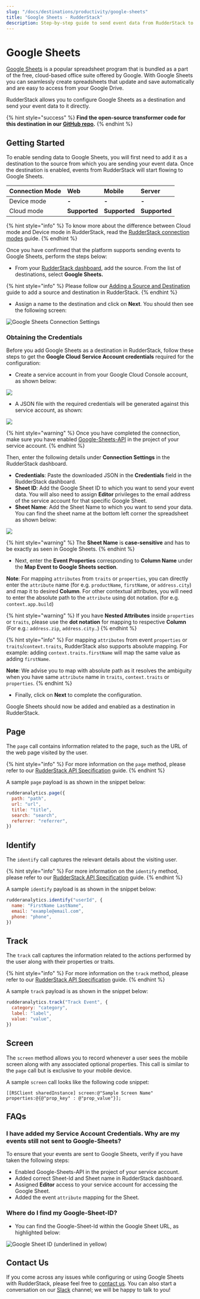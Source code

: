 ```yaml
---
slug: "/docs/destinations/productivity/google-sheets"
title: "Google Sheets - RudderStack"
description: Step-by-step guide to send event data from RudderStack to Google Sheets.
---
```


# Google Sheets

[Google Sheets](https://www.google.com/sheets/about/) is a popular spreadsheet program that is bundled as a part of the free, cloud-based office suite offered by Google. With Google Sheets you can seamlessly create spreadsheets that update and save automatically and are easy to access from your Google Drive.

RudderStack allows you to configure Google Sheets as a destination and send your event data to it directly.

{% hint style="success" %}
**Find the open-source transformer code for this destination in our** [**GitHub repo**](https://github.com/rudderlabs/rudder-transformer/tree/master/v0/destinations/googlesheets)**.**
{% endhint %}

## Getting Started

To enable sending data to Google Sheets, you will first need to add it as a destination to the source from which you are sending your event data. Once the destination is enabled, events from RudderStack will start flowing to Google Sheets.

| **Connection Mode** | **Web**       | **Mobile**    | **Server**    |
| :------------------ | :------------ | :------------ | :------------ |
| Device mode         | **-**         | **-**         | **-**         |
| Cloud mode          | **Supported** | **Supported** | **Supported** |

{% hint style="info" %}
To know more about the difference between Cloud mode and Device mode in RudderStack, read the [RudderStack connection modes](https://docs.rudderstack.com/get-started/rudderstack-connection-modes) guide.
{% endhint %}

Once you have confirmed that the platform supports sending events to Google Sheets, perform the steps below:

- From your [RudderStack dashboard](https://app.rudderstack.com/), add the source. From the list of destinations, select **Google Sheets.**

{% hint style="info" %}
Please follow our [Adding a Source and Destination](https://docs.rudderstack.com/getting-started/adding-source-and-destination-rudderstack) guide to add a source and destination in RudderStack.
{% endhint %}

- Assign a name to the destination and click on **Next**. You should then see the following screen:

![Google Sheets Connection Settings](../../.gitbook/assets/google-sheets-config.png)

### **Obtaining the Credentials**

Before you add Google Sheets as a destination in RudderStack, follow these steps to get the **Google Cloud Service Account credentials** required for the configuration:

- Create a service account in from your Google Cloud Console account, as shown below:

![](../../.gitbook/assets/image%20%2884%29%20%281%29%20%281%29.png)

- A JSON file with the required credentials will be generated against this service account, as shown:

![](../../.gitbook/assets/image%20%2883%29.png)

{% hint style="warning" %}
Once you have completed the connection, make sure you have enabled [Google-Sheets-API](https://console.cloud.google.com/apis/library/sheets.googleapis.com?q=sheets&id=739c20c5-5641-41e8-a938-e55ddc082ad1&project=rudder-integration&supportedpurview=project) in the project of your service account.
{% endhint %}

Then, enter the following details under **Connection Settings** in the RudderStack dashboard.

- **Credentials**: Paste the downloaded JSON in the **Credentials** field in the RudderStack dashboard.
- **Sheet ID**: Add the Google Sheet ID to which you want to send your event data. You will also need to assign **Editor** privileges to the email address of the service account for that specific Google Sheet.
- **Sheet Name**: Add the Sheet Name to which you want to send your data. You can find the sheet name at the bottom left corner the spreadsheet as shown below:

![](../../.gitbook/assets/image%20%2885%29.png)

{% hint style="warning" %}
The **Sheet Name** is **case-sensitive** and has to be exactly as seen in Google Sheets.
{% endhint %}

- Next, enter the **Event Properties** corresponding to **Column Name** under the **Map Event to Google Sheets section**.

**Note**: For mapping `attributes` from `traits` or `properties`, you can directly enter the `attribute` name \(for e.g. `productName`, `firstName`, or `address.city`\) and map it to desired **Column**. For other contextual attributes, you will need to enter the absolute path to the `attribute` using dot notation. \(for e.g. `context.app.build`\)

{% hint style="warning" %}
If you have **Nested Attributes** inside `properties` or `traits`, please use the **dot notation** for mapping to respective **Column** \(For e.g.: `address.zip`, `address.city`..\)
{% endhint %}

{% hint style="info" %}
For mapping `attributes` from event `properties` or `traits`/`context.traits`, RudderStack also supports absolute mapping. For example: adding `context.traits.firstName` will map the same value as adding `firstName`.

**Note**: We advise you to map with absolute path as it resolves the ambiguity when you have same `attribute` name in `traits`, `context.traits` or `properties`.
{% endhint %}

- Finally, click on **Next** to complete the configuration.

Google Sheets should now be added and enabled as a destination in RudderStack.

## Page

The `page` call contains information related to the page, such as the URL of the web page visited by the user.

{% hint style="info" %}
For more information on the `page` method, please refer to our [RudderStack API Specification](https://docs.rudderstack.com/rudderstack-api-spec) guide.
{% endhint %}

A sample `page` payload is as shown in the snippet below:

```javascript
rudderanalytics.page({
  path: "path",
  url: "url",
  title: "title",
  search: "search",
  referrer: "referrer",
})
```

## Identify

The `identify` call captures the relevant details about the visiting user.

{% hint style="info" %}
For more information on the `identify` method, please refer to our [RudderStack API Specification](https://docs.rudderstack.com/rudderstack-api-spec) guide.
{% endhint %}

A sample `identify` payload is as shown in the snippet below:

```javascript
rudderanalytics.identify("userId", {
  name: "FirstName LastName",
  email: "example@email.com",
  phone: "phone",
})
```

## Track

The `track` call captures the information related to the actions performed by the user along with their properties or traits.

{% hint style="info" %}
For more information on the `track` method, please refer to our [RudderStack API Specification](https://docs.rudderstack.com/rudderstack-api-spec) guide.
{% endhint %}

A sample `track` payload is as shown in the snippet below:

```javascript
rudderanalytics.track("Track Event", {
  category: "category",
  label: "label",
  value: "value",
})
```

## Screen

The `screen` method allows you to record whenever a user sees the mobile screen along with any associated optional properties. This call is similar to the `page` call but is exclusive to your mobile device.

A sample `screen` call looks like the following code snippet:

```text
[[RSClient sharedInstance] screen:@"Sample Screen Name" properties:@{@"prop_key" : @"prop_value"}];
```

## FAQs <a id="faqs"></a>

### I have added my Service Account Credentials. Why are my events still not sent to Google-Sheets?

To ensure that your events are sent to Google Sheets, verify if you have taken the following steps:

- Enabled Google-Sheets-API in the project of your service account.
- Added correct Sheet-Id and Sheet name in RudderStack dashboard.
- Assigned **Editor** access to your service account for accessing the Google Sheet.
- Added the event `attribute` mapping for the Sheet.

### Where do I find my Google-Sheet-ID?

- You can find the Google-Sheet-Id within the Google Sheet URL, as highlighted below:

![Google Sheet ID (underlined in yellow)](../../.gitbook/assets/Google-Sheet-ID.png)

## Contact Us

If you come across any issues while configuring or using Google Sheets with RudderStack, please feel free to [contact us](mailto:%20contact@rudderstack.com). You can also start a conversation on our [Slack](https://resources.rudderstack.com/join-rudderstack-slack) channel; we will be happy to talk to you!
